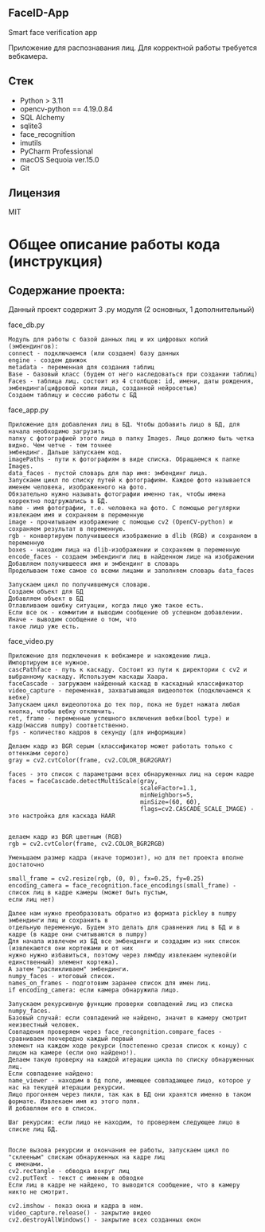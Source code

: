 ## FaceID-App
 Smart face verification app
 
 Приложение для распознавания лиц. Для корректной работы требуется вебкамера.

## Стек
- Python > 3.11
- opencv-python == 4.19.0.84
- SQL Alchemy
- sqlite3
- face_recognition
- imutils
- PyCharm Professional
- macOS Sequoia ver.15.0
- Git

## Лицензия

MIT

# Общее описание работы кода (инструкция)
## Содержание проекта:
Данный проект содержит 3 .py модуля (2 основных, 1 дополнительный)

face_db.py


    Модуль для работы с базой данных лиц и их цифровых копий (эмбендингов):
    connect - подключаемся (или создаем) базу данных
    engine - создем движок 
    metadata - переменная для создания таблиц
    Base - базовый класс (будем от него наследоваться при создании таблиц)
    Faces - таблица лиц. состоит из 4 столбцов: id, имени, даты рождения, 
    эмбендинга(цифровой копии лица, созданной нейросетью)
    Создаем таблицу и сессию работы с БД

face_app.py


    Приложение для добавления лиц в БД. Чтобы добавить лицо в БД, для начала необходимо загрузить
    папку с фотографией этого лица в папку Images. Лицо должно быть четка видно. Чем четче - тем точнее 
    эмбендинг. Дальше запускаем код.
    imagePaths - пути к фотографиям в виде списка. Обращаемся к папке Images.
    data_faces - пустой словарь для пар имя: эмбендинг лица.
    Запускаем цикл по списку путей к фотографиям. Каждое фото называется именем человека, изображенного на фото.
    Обязательно нужно называть фотографии именно так, чтобы имена корректно подгружались в БД.
    name - имя фотографии, т.е. человека на фото. С помощью регулярки извлекаем имя и сохраняем в переменную
    image - прочитываем изображение с помощью cv2 (OpenCV-python) и сохраняем результат в переменную.
    rgb - конвертируем получившееся изображение в dlib (RGB) и сохраняем в переменную
    boxes - находим лица на dlib-изображении и сохраняем в переменную
    encode_faces - создаем эмбендинги лиц в найденном лице на изображении
    Добавляем получившееся имя и эмбендинг в словарь
    Проделываем тоже самое со всеми лицами и заполняем словарь data_faces

    Запускаем цикл по получившемуся словарю.
    Создаем объект для БД
    Добавляем объект в БД
    Отлавливаем ошибку ситуации, когда лицо уже такое есть.
    Если все ок - коммитим и выводим сообщение об успешном добавлении. Иначе - выводим сообщение о том, что
    такое лицо уже есть.

    
face_video.py


    Приложение для подключения к вебкамере и нахождению лица.
    Импортируем все нужное.
    cascPathface - путь к каскаду. Состоит из пути к директории с cv2 и выбранному каскаду. Используем каскады Хаара.
    faceCascade - загружаем найденный каскад в каскадный классификатор
    video_capture - переменная, захватывающая видеопоток (подключаемся к вебке)
    Запускаем цикл видеопотока до тех пор, пока не будет нажата любая кнопка, чтобы вебку отключить.
    ret, frame - переменные успешного включения вебки(bool type) и кадр(массив numpy) соответственно.
    fps - количество кадров в секунду (для информации)

    Делаем кадр из BGR серым (классификатор может работать только с оттенками серого)
    gray = cv2.cvtColor(frame, cv2.COLOR_BGR2GRAY)

    faces - это список с параметрами всех обнаруженных лиц на сером кадре
    faces = faceCascade.detectMultiScale(gray,
                                         scaleFactor=1.1,
                                         minNeighbors=5,
                                         minSize=(60, 60),
                                         flags=cv2.CASCADE_SCALE_IMAGE) - это настройка для каскада HAAR
 
   
    делаем кадр из BGR цветным (RGB)
    rgb = cv2.cvtColor(frame, cv2.COLOR_BGR2RGB)

    Уменьшаем размер кадра (иначе тормозит), но для пет проекта вполне достаточно  

    small_frame = cv2.resize(rgb, (0, 0), fx=0.25, fy=0.25)
    encoding_camera = face_recognition.face_encodings(small_frame) - список лиц в кадре камеры (может быть пустым,
    если лиц нет)  

    Далее нам нужно преобразовать обратно из формата pickley в numpy эмбендинги лиц и сохранить в 
    отдельную переменную. Будем это делать для сравнения лиц в БД и в кадре (в кадре они считываются в numpy)
    Для начала извлечем из БД все эмбендинги и создадим из них список (извлекаются они кортежами и от них 
    нужно нужно избавиться, поэтому через лямбду извлекаем нулевой(и единственный) элемент кортежа). 
    А затем "распикливаем" эмбендинги.
    numpy_faces - итоговый список. 
    names_on_frames - подготовим заранее список для имен лиц.
    if encoding_camera: если камера обнаружила лицо.

    Запускаем рекурсивную функцию проверки совпадений лиц из списка numpy_faces.
    Базовый случай: если совпадений не найдено, значит в камеру смотрит неизвестный человек.
    Совпадения проверяем через face_recongnition.compare_faces - сравниваем поочередно каждый первый
    элемент на каждом ходе рекурси (постепенно срезая список к концу) с лицом на камере (если оно найдено!).
    Делаем такую проверку на каждой итерации цикла по списку обнаруженных лиц.
    Если совпадение найдено:
    name_viewer - находим в бд поле, имеющее совпадающее лицо, которое у нас на текущей итерации рекурсии. 
    Лицо прогоняем через пикли, так как в БД они хранятся именно в таком формате. Извлекаем имя из этого поля.
    И добавляем его в список.
    
    Шаг рекурсии: если лицо не находим, то проверяем следующее лицо в списке лиц БД.


    После вызова рекурсии и окончания ее работы, запускаем цикл по "склееным" спискам обнаруженных на кадре лиц
    с именами. 
    cv2.rectangle - обводка вокруг лиц
    cv2.putText - текст с именем в обводке
    Если лиц в кадре не найдено, то выводится сообщение, что в камеру никто не смотрит.

    cv2.imshow - показ окна и кадра в нем.
    video_capture.release() - закрытие видео
    cv2.destroyAllWindows() - закрытие всех созданных окон